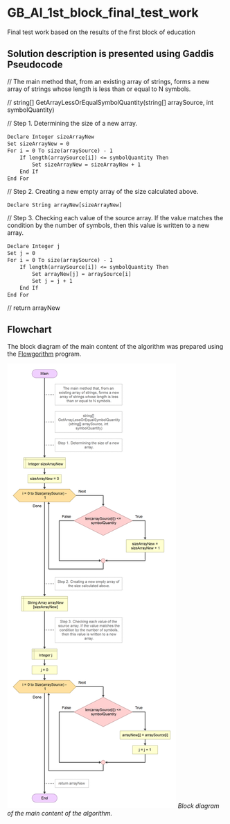 # GB_AI_1st_block_final_test_work
Final test work based on the results of the first block of education

## Solution description is presented using Gaddis Pseudocode

// The main method that, from an existing array of strings, forms a new array of strings whose length is less than or equal to N symbols.

// string[] GetArrayLessOrEqualSymbolQuantity(string[] arraySource, int symbolQuantity)

// Step 1. Determining the size of a new array.

    Declare Integer sizeArrayNew
    Set sizeArrayNew = 0
    For i = 0 To size(arraySource) - 1
        If length(arraySource[i]) <= symbolQuantity Then
            Set sizeArrayNew = sizeArrayNew + 1
        End If
    End For

// Step 2. Creating a new empty array of the size calculated above.
    
    Declare String arrayNew[sizeArrayNew]

// Step 3. Checking each value of the source array. If the value matches the condition by the number of symbols, then this value is written to a new array.

    Declare Integer j
    Set j = 0
    For i = 0 To size(arraySource) - 1
        If length(arraySource[i]) <= symbolQuantity Then
            Set arrayNew[j] = arraySource[i]
            Set j = j + 1
        End If
    End For

// return arrayNew

## Flowchart

The block diagram of the main content of the algorithm was prepared using the <a href="http://www.flowgorithm.org/" target="_blank">Flowgorithm</a> program.

![flowchart](flowchart.png)
*Block diagram of the main content of the algorithm.*
